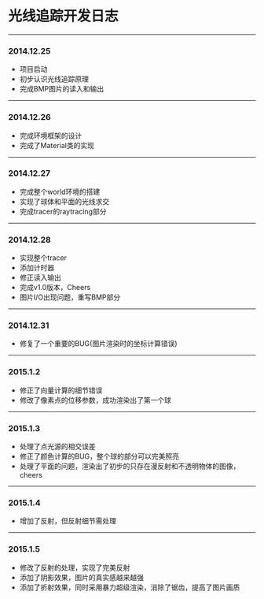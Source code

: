 # 光线追踪开发日志 #

---

### 2014.12.25 ###

* 项目启动
* 初步认识光线追踪原理
* 完成BMP图片的读入和输出

---

### 2014.12.26 ###

* 完成环境框架的设计
* 完成了Material类的实现

---

### 2014.12.27 ###

* 完成整个world环境的搭建
* 实现了球体和平面的光线求交
* 完成tracer的raytracing部分

---

### 2014.12.28 ###

* 实现整个tracer
* 添加计时器
* 修正读入输出
* 完成v1.0版本，Cheers
* 图片I/O出现问题，重写BMP部分

---

### 2014.12.31 ###

* 修复了一个重要的BUG(图片渲染时的坐标计算错误)

---

### 2015.1.2 ###

* 修正了向量计算的细节错误
* 修改了像素点的位移参数，成功渲染出了第一个球

---

### 2015.1.3 ###

* 处理了点光源的相交误差
* 修正了颜色计算的BUG，整个球的部分可以完美照亮
* 处理了平面的问题，渲染出了初步的只存在漫反射和不透明物体的图像，cheers

---

### 2015.1.4 ###

* 增加了反射，但反射细节需处理

---

### 2015.1.5 ###

* 修改了反射的处理，实现了完美反射
* 添加了阴影效果，图片的真实感越来越强
* 添加了折射效果，同时采用暴力超级渲染，消除了锯齿，提高了图片画质